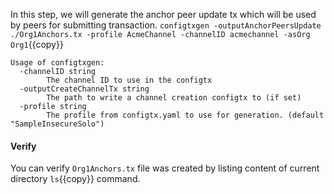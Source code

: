 In this step, we will generate the anchor peer update tx which will be used by peers for submitting transaction.
`configtxgen -outputAnchorPeersUpdate ./Org1Anchors.tx -profile AcmeChannel -channelID acmechannel -asOrg Org1`{{copy}}

```
Usage of configtxgen:
  -channelID string
        The channel ID to use in the configtx
  -outputCreateChannelTx string
        The path to write a channel creation configtx to (if set)
  -profile string
        The profile from configtx.yaml to use for generation. (default "SampleInsecureSolo")

```

#### Verify
You can verify `Org1Anchors.tx` file was created by listing content of current directory `ls`{{copy}} command.